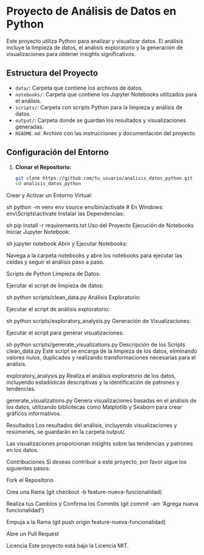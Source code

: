 # Proyecto de Análisis de Datos en Python

Este proyecto utiliza Python para analizar y visualizar datos. El análisis incluye la limpieza de datos, el análisis exploratorio y la generación de visualizaciones para obtener insights significativos.

## Estructura del Proyecto

- `data/`: Carpeta que contiene los archivos de datos.
- `notebooks/`: Carpeta que contiene los Jupyter Notebooks utilizados para el análisis.
- `scripts/`: Carpeta con scripts Python para la limpieza y análisis de datos.
- `output/`: Carpeta donde se guardan los resultados y visualizaciones generadas.
- `README.md`: Archivo con las instrucciones y documentación del proyecto.

## Configuración del Entorno

1. **Clonar el Repositorio:**

   ```sh
   git clone https://github.com/tu_usuario/analisis_datos_python.git
   cd analisis_datos_python
Crear y Activar un Entorno Virtual:

sh
python -m venv env
source env/bin/activate  # En Windows: env\Scripts\activate
Instalar las Dependencias:

sh
pip install -r requirements.txt
Uso del Proyecto
Ejecución de Notebooks
Iniciar Jupyter Notebook:

sh
jupyter notebook
Abrir y Ejecutar Notebooks:

Navega a la carpeta notebooks y abre los notebooks para ejecutar las celdas y seguir el análisis paso a paso.

Scripts de Python
Limpieza de Datos:

Ejecutar el script de limpieza de datos:

sh
python scripts/clean_data.py
Análisis Exploratorio:

Ejecutar el script de análisis exploratorio:

sh
python scripts/exploratory_analysis.py
Generación de Visualizaciones:

Ejecutar el script para generar visualizaciones:

sh
python scripts/generate_visualizations.py
Descripción de los Scripts
clean_data.py
Este script se encarga de la limpieza de los datos, eliminando valores nulos, duplicados y realizando transformaciones necesarias para el análisis.

exploratory_analysis.py
Realiza el análisis exploratorio de los datos, incluyendo estadísticas descriptivas y la identificación de patrones y tendencias.

generate_visualizations.py
Genera visualizaciones basadas en el análisis de los datos, utilizando bibliotecas como Matplotlib y Seaborn para crear gráficos informativos.

Resultados
Los resultados del análisis, incluyendo visualizaciones y resúmenes, se guardarán en la carpeta output/.

Las visualizaciones proporcionan insights sobre las tendencias y patrones en los datos.

Contribuciones
Si deseas contribuir a este proyecto, por favor sigue los siguientes pasos:

Fork el Repositorio

Crea una Rama (git checkout -b feature-nueva-funcionalidad)

Realiza tus Cambios y Confirma los Commits (git commit -am 'Agrega nueva funcionalidad')

Empuja a la Rama (git push origin feature-nueva-funcionalidad)

Abre un Pull Request

Licencia
Este proyecto está bajo la Licencia MIT.
